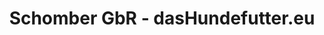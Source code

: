 ---
title: "Schomber GbR - dasHundefutter.eu"
url: /euskirchen/schomber-gbr-dashundefutter-eu/
shop: Tiere
---